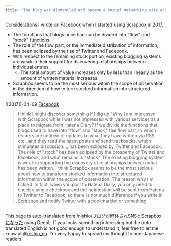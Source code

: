 ```yaml
---
title: "The blog was dismantled and became a social networking site and Scrapbox."
---
```


Considerations I wrote on Facebook when I started using Scrapbox in 2017.
- The functions that blogs once had can be divided into "flow" and "stock" functions.
- The role of the flow part, or the immediate distribution of information, has been eclipsed by the rise of Twitter and Facebook.
- With respect to the remaining stock portion, existing blogging systems are weak in their support for discovering relationships between individual entries.
    - The total amount of value increases only by less than linearly as the amount of written material increases.
- Scrapbox seems to be the most serious within the scope of observation in the direction of how to turn stocked information into structured information.


[[2017]]-04-09 [Facebook](https://www.facebook.com/nishiohirokazu/posts/10211785329605239)
> I think I might discover something if I dig up "Why I am impressed with Scrapbox while I was not impressed with various services as a place to migrate from Hatena Diary?
> If we divide the functions that blogs used to have into "flow" and "stock," the flow part, in which readers are notified of updates to what they have written via RSS, etc., and they read the latest posts and send trackbacks, which stimulates discussion..., has been eclipsed by Twitter and Facebook. The role of "stock" has been eclipsed by the prosperity of Twitter and Facebook, and what remains is "stock." The existing blogging system is weak in supporting the discovery of relationships between what has been written.
> I think Scrapbox seems to be the most serious about how to transform stocked information into structured information within the scope of observation. The reason why I'm tickled.
> In fact, when you post to Hatena Diary, you only need to check a single checkbox and the notification will be sent from Hatena to Twitter to Facebook, so there is not much difference if you write in Scrapbox and notify Twitter with a bookmarklet or something.

---
This page is auto-translated from [/nishio/ブログが解体されSNSとScrapboxになった](https://scrapbox.io/nishio/ブログが解体されSNSとScrapboxになった) using DeepL. If you looks something interesting but the auto-translated English is not good enough to understand it, feel free to let me know at [@nishio_en](https://twitter.com/nishio_en). I'm very happy to spread my thought to non-Japanese readers.